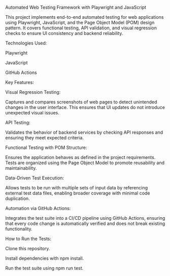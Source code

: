 Automated Web Testing Framework with Playwright and JavaScript

This project implements end-to-end automated testing for web applications using Playwright, JavaScript, and the Page Object Model (POM) design pattern. It covers functional testing, API validation, and visual regression checks to ensure UI consistency and backend reliability.

Technologies Used:

Playwright

JavaScript

GitHub Actions

Key Features:

Visual Regression Testing:

Captures and compares screenshots of web pages to detect unintended changes in the user interface. This ensures that UI updates do not introduce unexpected visual issues.

API Testing:

Validates the behavior of backend services by checking API responses and ensuring they meet expected criteria.

Functional Testing with POM Structure:

Ensures the application behaves as defined in the project requirements. Tests are organized using the Page Object Model to promote reusability and maintainability.

Data-Driven Test Execution:

Allows tests to be run with multiple sets of input data by referencing external test data files, enabling broader coverage with minimal code duplication.

Automation via GitHub Actions:

Integrates the test suite into a CI/CD pipeline using GitHub Actions, ensuring that every code change is automatically verified and does not break existing functionality.

How to Run the Tests:

Clone this repository.

Install dependencies with npm install.

Run the test suite using npm run test.